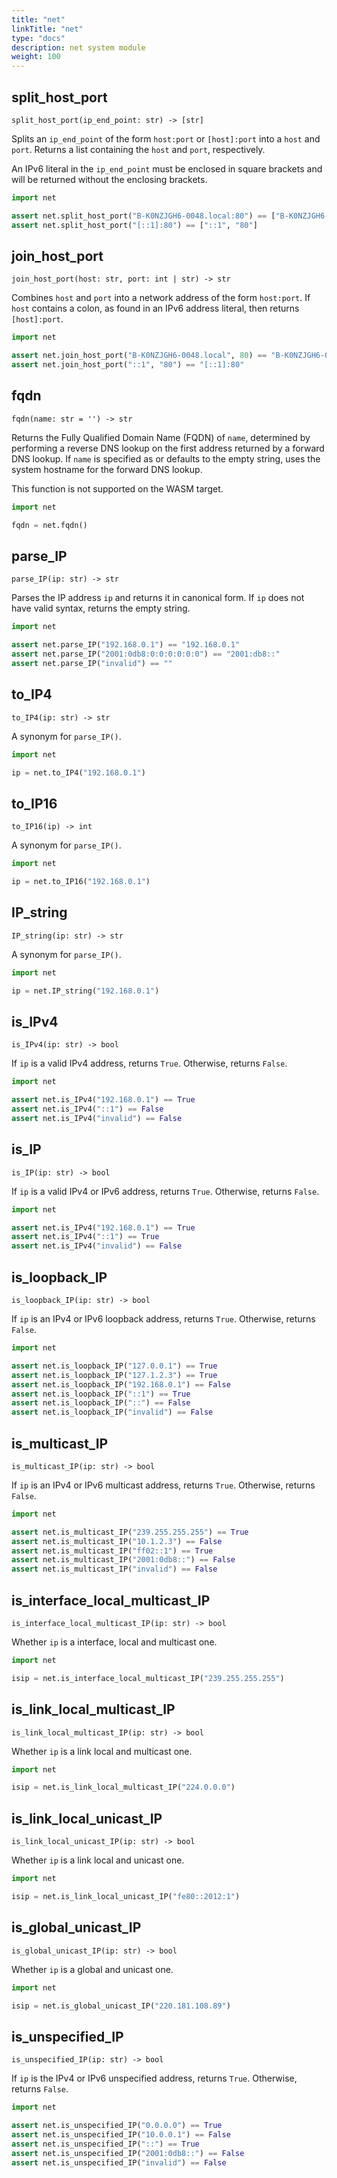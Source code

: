 ```yaml
---
title: "net"
linkTitle: "net"
type: "docs"
description: net system module
weight: 100
---
```


## split_host_port

`split_host_port(ip_end_point: str) -> [str]`

Splits an `ip_end_point` of the form `host:port` or `[host]:port` into a `host` and `port`.
Returns a list containing the `host` and `port`, respectively.

An IPv6 literal in the `ip_end_point` must be enclosed in square brackets and will be returned
without the enclosing brackets.

```python
import net

assert net.split_host_port("B-K0NZJGH6-0048.local:80") == ["B-K0NZJGH6-0048.local", "80"]
assert net.split_host_port("[::1]:80") == ["::1", "80"]
```

## join_host_port

`join_host_port(host: str, port: int | str) -> str`

Combines `host` and `port` into a network address of the form `host:port`.
If `host` contains a colon, as found in an IPv6 address literal, then returns `[host]:port`. 

```python
import net

assert net.join_host_port("B-K0NZJGH6-0048.local", 80) == "B-K0NZJGH6-0048.local:80"
assert net.join_host_port("::1", "80") == "[::1]:80"
```

## fqdn

`fqdn(name: str = '') -> str`

Returns the Fully Qualified Domain Name (FQDN) of `name`, determined by
performing a reverse DNS lookup on the first address returned by a forward DNS
lookup. If `name` is specified as or defaults to the empty string, uses the system
hostname for the forward DNS lookup.

This function is not supported on the WASM target.

```python
import net

fqdn = net.fqdn()
```

## parse_IP

`parse_IP(ip: str) -> str`

Parses the IP address `ip` and returns it in canonical form. If `ip` does
not have valid syntax, returns the empty string.

```python
import net

assert net.parse_IP("192.168.0.1") == "192.168.0.1"
assert net.parse_IP("2001:0db8:0:0:0:0:0:0") == "2001:db8::"
assert net.parse_IP("invalid") == ""
```

## to_IP4

`to_IP4(ip: str) -> str`

A synonym for `parse_IP()`.

```python
import net

ip = net.to_IP4("192.168.0.1")
```

## to_IP16

`to_IP16(ip) -> int`

A synonym for `parse_IP()`.

```python
import net

ip = net.to_IP16("192.168.0.1")
```

## IP_string

`IP_string(ip: str) -> str`

A synonym for `parse_IP()`.

```python
import net

ip = net.IP_string("192.168.0.1")
```

## is_IPv4

`is_IPv4(ip: str) -> bool`

If `ip` is a valid IPv4 address, returns `True`. Otherwise, returns `False`.

```python
import net

assert net.is_IPv4("192.168.0.1") == True
assert net.is_IPv4("::1") == False
assert net.is_IPv4("invalid") == False
```

## is_IP

`is_IP(ip: str) -> bool`

If `ip` is a valid IPv4 or IPv6 address, returns `True`. Otherwise, returns `False`.

```python
import net

assert net.is_IPv4("192.168.0.1") == True
assert net.is_IPv4("::1") == True
assert net.is_IPv4("invalid") == False
```

## is_loopback_IP

`is_loopback_IP(ip: str) -> bool`

If `ip` is an IPv4 or IPv6 loopback address, returns `True`. Otherwise, returns `False`.

```python
import net

assert net.is_loopback_IP("127.0.0.1") == True
assert net.is_loopback_IP("127.1.2.3") == True
assert net.is_loopback_IP("192.168.0.1") == False
assert net.is_loopback_IP("::1") == True
assert net.is_loopback_IP("::") == False
assert net.is_loopback_IP("invalid") == False
```

## is_multicast_IP

`is_multicast_IP(ip: str) -> bool`

If `ip` is an IPv4 or IPv6 multicast address, returns `True`. Otherwise, returns `False`.

```python
import net

assert net.is_multicast_IP("239.255.255.255") == True
assert net.is_multicast_IP("10.1.2.3") == False
assert net.is_multicast_IP("ff02::1") == True
assert net.is_multicast_IP("2001:0db8::") == False
assert net.is_multicast_IP("invalid") == False
```

## is_interface_local_multicast_IP

`is_interface_local_multicast_IP(ip: str) -> bool`

Whether `ip` is a interface, local and multicast one.

```python
import net

isip = net.is_interface_local_multicast_IP("239.255.255.255")
```

## is_link_local_multicast_IP

`is_link_local_multicast_IP(ip: str) -> bool`

Whether `ip` is a link local and multicast one.

```python
import net

isip = net.is_link_local_multicast_IP("224.0.0.0")
```

## is_link_local_unicast_IP

`is_link_local_unicast_IP(ip: str) -> bool`

Whether `ip` is a link local and unicast one.

```python
import net

isip = net.is_link_local_unicast_IP("fe80::2012:1")
```

## is_global_unicast_IP

`is_global_unicast_IP(ip: str) -> bool`

Whether `ip` is a global and unicast one.

```python
import net

isip = net.is_global_unicast_IP("220.181.108.89")
```

## is_unspecified_IP

`is_unspecified_IP(ip: str) -> bool`

If `ip` is the IPv4 or IPv6 unspecified address, returns `True`. Otherwise, returns `False`.

```python
import net

assert net.is_unspecified_IP("0.0.0.0") == True
assert net.is_unspecified_IP("10.0.0.1") == False
assert net.is_unspecified_IP("::") == True
assert net.is_unspecified_IP("2001:0db8::") == False
assert net.is_unspecified_IP("invalid") == False
```
